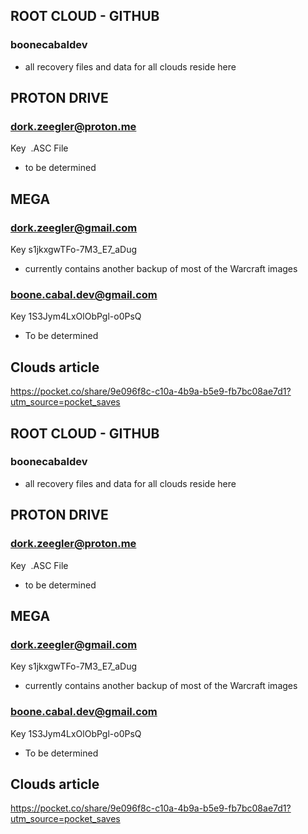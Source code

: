 ## ROOT CLOUD - GITHUB

### boonecabaldev 

- all recovery files and data for all clouds reside here

## PROTON DRIVE

### dork.zeegler@proton.me

Key 
.ASC File

- to be determined


## MEGA

### dork.zeegler@gmail.com

Key
s1jkxgwTFo-7M3_E7_aDug

- currently contains another backup of most of the Warcraft images


### boone.cabal.dev@gmail.com

Key
1S3Jym4LxOlObPgl-o0PsQ

- To be determined


## Clouds article
https://pocket.co/share/9e096f8c-c10a-4b9a-b5e9-fb7bc08ae7d1?utm_source=pocket_saves


## ROOT CLOUD - GITHUB

### boonecabaldev 

- all recovery files and data for all clouds reside here

## PROTON DRIVE

### dork.zeegler@proton.me

Key 
.ASC File

- to be determined


## MEGA

### dork.zeegler@gmail.com

Key
s1jkxgwTFo-7M3_E7_aDug

- currently contains another backup of most of the Warcraft images


### boone.cabal.dev@gmail.com

Key
1S3Jym4LxOlObPgl-o0PsQ

- To be determined


## Clouds article
https://pocket.co/share/9e096f8c-c10a-4b9a-b5e9-fb7bc08ae7d1?utm_source=pocket_saves



